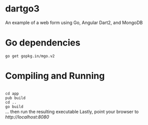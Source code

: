 # dartgo3
An example of a web form using Go, Angular Dart2, and MongoDB
# Go dependencies
<code>go get gopkg.in/mgo.v2</code>
# Compiling and Running
<code>
cd app
pub build
cd ..
go build
</code>
... then run the resulting executable
Lastly, point your browser to <em>http://localhost:8080</em>
